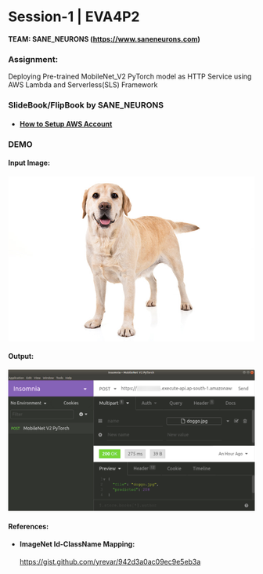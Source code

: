 # Session-1 | EVA4P2
#### TEAM: SANE_NEURONS (https://www.saneneurons.com)

### Assignment:
Deploying Pre-trained MobileNet_V2 PyTorch model as HTTP Service using AWS Lambda and Serverless(SLS) Framework

### SlideBook/FlipBook by SANE_NEURONS
- #### [How to Setup AWS Account](https://saneneurons.github.io/how-to/setup-aws-account.html)

### DEMO
#### Input Image:
![Input Image for Classification](https://github.com/saneneurons/eva4p2/blob/master/Session-1/doggo.jpg)

#### Output:
![MobileNetV2 Output](https://github.com/saneneurons/eva4p2/blob/master/Session-1/MobileNetV2%20Classification%20Output.png)

#### References:
- #### ImageNet Id-ClassName Mapping:
  https://gist.github.com/yrevar/942d3a0ac09ec9e5eb3a

